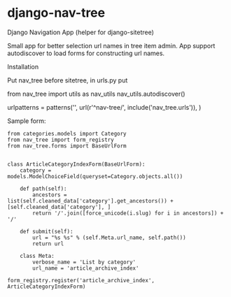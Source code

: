 django-nav-tree
===============

Django Navigation App (helper for django-sitetree)

Small app for better selection url names in tree item admin. App support autodiscover to load forms for constructing url names.

Installation

Put nav_tree before sitetree, in urls.py put 

from nav_tree import utils as nav_utils
nav_utils.autodiscover()

urlpatterns = patterns('',
	url(r'^nav-tree/', include('nav_tree.urls')),
)

Sample form:
```
from categories.models import Category
from nav_tree import form_registry
from nav_tree.forms import BaseUrlForm


class ArticleCategoryIndexForm(BaseUrlForm):
    category = models.ModelChoiceField(queryset=Category.objects.all())

    def path(self):
        ancestors = list(self.cleaned_data['category'].get_ancestors()) + [self.cleaned_data['category'], ]
        return '/'.join([force_unicode(i.slug) for i in ancestors]) + '/'

    def submit(self):
        url = "%s %s" % (self.Meta.url_name, self.path())
        return url

    class Meta:
        verbose_name = 'List by category'
        url_name = 'article_archive_index'

form_registry.register('article_archive_index', ArticleCategoryIndexForm)
```
